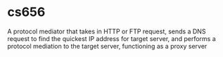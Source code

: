 # cs656
A protocol mediator that takes in HTTP or FTP request, sends a DNS request to find the quickest IP address for target server, and performs a protocol mediation to the target server, functioning as a proxy server
